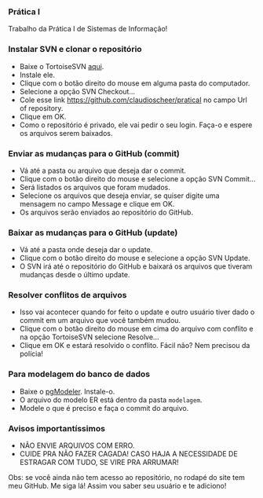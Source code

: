 ### Prática I
Trabalho da Prática I de Sistemas de Informação!

### Instalar SVN e clonar o repositório
* Baixe o TortoiseSVN [aqui](https://tortoisesvn.net/downloads.html).
* Instale ele.
* Clique com o botão direito do mouse em alguma pasta do computador.
* Selecione a opção SVN Checkout...
* Cole esse link https://github.com/claudioscheer/praticaI no campo Url of repository.
* Clique em OK.
* Como o repositório é privado, ele vai pedir o seu login. Faça-o e espere os arquivos serem baixados.

### Enviar as mudanças para o GitHub (commit)
* Vá até a pasta ou arquivo que deseja dar o commit.
* Clique com o botão direito do mouse e selecione a opção SVN Commit...
* Será listados os arquivos que foram mudados.
* Selecione os arquivos que deseja enviar, se quiser digite uma mensagem no campo Message e clique em OK.
* Os arquivos serão enviados ao repositório do GitHub.

### Baixar as mudanças para o GitHub (update)
* Vá até a pasta onde deseja dar o update.
* Clique com o botão direito do mouse e selecione a opção SVN Update.
* O SVN irá até o repositório do GitHub e baixará os arquivos que tiveram mudanças desde o último update.

### Resolver conflitos de arquivos
* Isso vai acontecer quando for feito o update e outro usuário tiver dado o commit em um arquivo que você também mudou.
* Clique com o botão direito do mouse em cima do arquivo com conflito e na opção TortoiseSVN selecione Resolve...
* Clique em OK e estará resolvido o conflito. Fácil não? Nem precisou da polícia!

### Para modelagem do banco de dados
* Baixe o [pgModeler](https://github.com/pgmodeler/pgmodeler/archive/v0.8.2.zip). Instale-o.
* O arquivo do modelo ER está dentro da pasta `modelagem`.
* Modele o que é preciso e faça o commit do arquivo.

### Avisos importantíssimos
* NÃO ENVIE ARQUIVOS COM ERRO.
* CUIDE PRA NÃO FAZER CAGADA! CASO HAJA A NECESSIDADE DE ESTRAGAR COM TUDO, SE VIRE PRA ARRUMAR!

Obs: se você ainda não tem acesso ao repositório, no rodapé do site tem meu GitHub. Me siga lá! Assim vou saber seu usuário e te adiciono!
